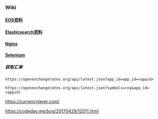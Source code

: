 ### Wiki

#### [EOS资料](https://github.com/BitcoinCentury/wiki/tree/master/eos)

#### [Elasticsearch资料](https://github.com/BitcoinCentury/wiki/tree/master/es)

#### [Nginx](https://github.com/BitcoinCentury/wiki/tree/master/nginx)

#### [Selenium](https://github.com/BitcoinCentury/wiki/tree/master/selenium)


##### 获取汇率

`https://openexchangerates.org/api/latest.json?app_id=app_id=<appid>`

`https://openexchangerates.org/api/latest.json?symbols=cny&app_id=<appid>`

https://currencylayer.com/

https://codeday.me/bug/20170429/12011.html
